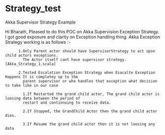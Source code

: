# Strategy_test
Akka Supervisor Strategy Example 

Hi Bharath,
          Pleased to do this POC on Akka Supervision Exception Strategy. I got good exposure and clarity 
          on Exception handling thing.
          Akka Exception Strategy working is as follows :-
          
          1.Only Parent actor should have SupervisorStrategy to act upon child actors exceptions.
            The Actor itself cant have supervisor strategy.[Akka_Strategy_1.scala]
          
          2.Tested Escalation Exception Strategy when Esacalte Exception Happens It is completey up to the
            parent supervisor or who handles that exception what decision to take like in our case 
            
            1.If Restarted the grand child actor, The grand child actor is loosing data between the period of
            restart and continnuing to receive data.
      
            2.If Stopped, the GrandChild Actor then the grand child actor dies.
            
            3.If Resume the grand child actor then it is not loosing any data 
            
  
